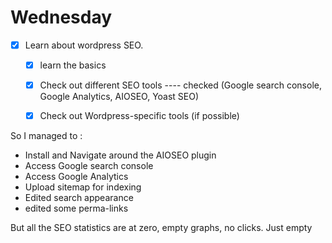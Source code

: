# Wednesday

- [x] Learn about wordpress SEO.
    - [x] learn the basics
    - [x] Check out different SEO tools ---- checked (Google search console, Google Analytics, AIOSEO, Yoast SEO)
    - [x] Check out Wordpress-specific tools (if possible)



So I managed to :
- Install and Navigate around the AIOSEO plugin
- Access Google search console
- Access Google Analytics
- Upload sitemap for indexing
- Edited search appearance 
- edited some perma-links

But all the SEO statistics are at zero, empty graphs, no clicks. Just empty